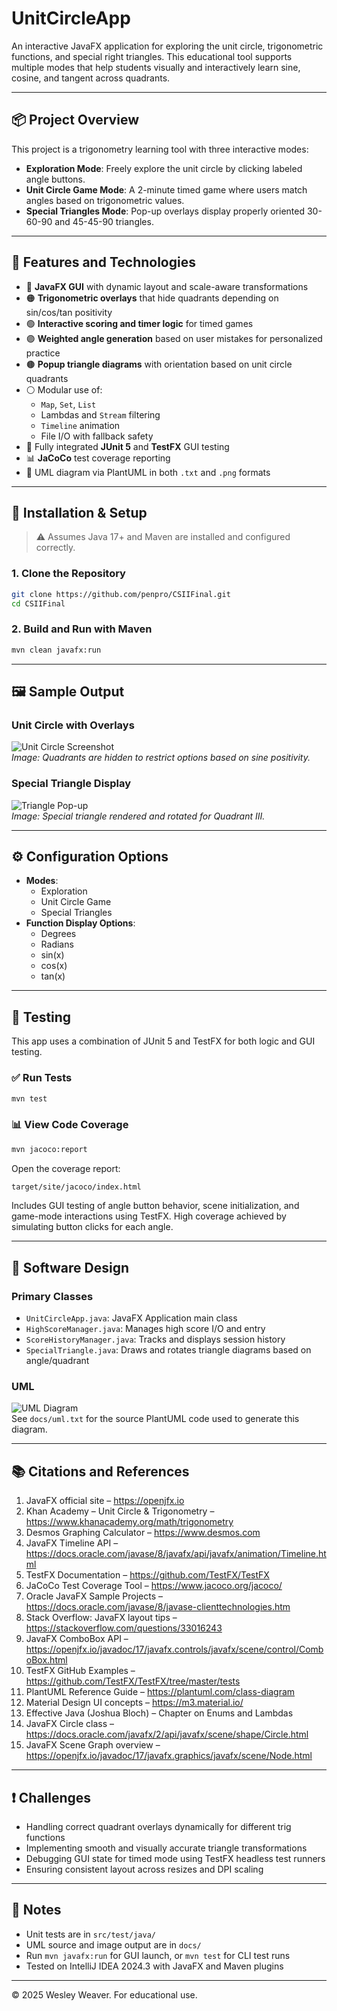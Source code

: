 # UnitCircleApp

An interactive JavaFX application for exploring the unit circle, trigonometric functions, and special right triangles. This educational tool supports multiple modes that help students visually and interactively learn sine, cosine, and tangent across quadrants.

---

## 📦 Project Overview

This project is a trigonometry learning tool with three interactive modes:

- **Exploration Mode**: Freely explore the unit circle by clicking labeled angle buttons.
- **Unit Circle Game Mode**: A 2-minute timed game where users match angles based on trigonometric values.
- **Special Triangles Mode**: Pop-up overlays display properly oriented 30-60-90 and 45-45-90 triangles.

---

## 🧰 Features and Technologies

- 🔵 **JavaFX GUI** with dynamic layout and scale-aware transformations
- 🟠 **Trigonometric overlays** that hide quadrants depending on sin/cos/tan positivity
- 🟢 **Interactive scoring and timer logic** for timed games
- 🟣 **Weighted angle generation** based on user mistakes for personalized practice
- 🟤 **Popup triangle diagrams** with orientation based on unit circle quadrants
- ⚪ Modular use of:
  - `Map`, `Set`, `List`
  - Lambdas and `Stream` filtering
  - `Timeline` animation
  - File I/O with fallback safety
- 🧪 Fully integrated **JUnit 5** and **TestFX** GUI testing
- 📊 **JaCoCo** test coverage reporting
- 🧱 UML diagram via PlantUML in both `.txt` and `.png` formats

---

## 📁 Installation & Setup

> ⚠️ Assumes Java 17+ and Maven are installed and configured correctly.

### 1. Clone the Repository

```bash
git clone https://github.com/penpro/CSIIFinal.git
cd CSIIFinal
```

### 2. Build and Run with Maven

```bash
mvn clean javafx:run
```

---

## 🖼️ Sample Output

### Unit Circle with Overlays

![Unit Circle Screenshot](images/unit_circle_overlay.png)  
*Image: Quadrants are hidden to restrict options based on sine positivity.*

### Special Triangle Display

![Triangle Pop-up](images/special_triangle_popup.png)  
*Image: Special triangle rendered and rotated for Quadrant III.*

---

## ⚙️ Configuration Options

- **Modes**:
  - Exploration
  - Unit Circle Game
  - Special Triangles
- **Function Display Options**:
  - Degrees
  - Radians
  - sin(x)
  - cos(x)
  - tan(x)

---

## 🧪 Testing

This app uses a combination of JUnit 5 and TestFX for both logic and GUI testing.

### ✅ Run Tests

```bash
mvn test
```

### 📊 View Code Coverage

```bash
mvn jacoco:report
```

Open the coverage report:

```bash
target/site/jacoco/index.html
```

Includes GUI testing of angle button behavior, scene initialization, and game-mode interactions using TestFX. High coverage achieved by simulating button clicks for each angle.

---

## 🧠 Software Design

### Primary Classes

- `UnitCircleApp.java`: JavaFX Application main class
- `HighScoreManager.java`: Manages high score I/O and entry
- `ScoreHistoryManager.java`: Tracks and displays session history
- `SpecialTriangle.java`: Draws and rotates triangle diagrams based on angle/quadrant

### UML

![UML Diagram](docs/uml.png)  
See `docs/uml.txt` for the source PlantUML code used to generate this diagram.

---

## 📚 Citations and References

1. JavaFX official site – https://openjfx.io  
2. Khan Academy – Unit Circle & Trigonometry – https://www.khanacademy.org/math/trigonometry  
3. Desmos Graphing Calculator – https://www.desmos.com  
4. JavaFX Timeline API – https://docs.oracle.com/javase/8/javafx/api/javafx/animation/Timeline.html  
5. TestFX Documentation – https://github.com/TestFX/TestFX  
6. JaCoCo Test Coverage Tool – https://www.jacoco.org/jacoco/  
7. Oracle JavaFX Sample Projects – https://docs.oracle.com/javase/8/javase-clienttechnologies.htm  
8. Stack Overflow: JavaFX layout tips – https://stackoverflow.com/questions/33016243  
9. JavaFX ComboBox API – https://openjfx.io/javadoc/17/javafx.controls/javafx/scene/control/ComboBox.html  
10. TestFX GitHub Examples – https://github.com/TestFX/TestFX/tree/master/tests  
11. PlantUML Reference Guide – https://plantuml.com/class-diagram  
12. Material Design UI concepts – https://m3.material.io/  
13. Effective Java (Joshua Bloch) – Chapter on Enums and Lambdas  
14. JavaFX Circle class – https://docs.oracle.com/javafx/2/api/javafx/scene/shape/Circle.html  
15. JavaFX Scene Graph overview – https://openjfx.io/javadoc/17/javafx.graphics/javafx/scene/Node.html  

---

## ❗ Challenges

- Handling correct quadrant overlays dynamically for different trig functions
- Implementing smooth and visually accurate triangle transformations
- Debugging GUI state for timed mode using TestFX headless test runners
- Ensuring consistent layout across resizes and DPI scaling

---

## 📌 Notes

- Unit tests are in `src/test/java/`
- UML source and image output are in `docs/`
- Run `mvn javafx:run` for GUI launch, or `mvn test` for CLI test runs
- Tested on IntelliJ IDEA 2024.3 with JavaFX and Maven plugins

---

© 2025 Wesley Weaver. For educational use.